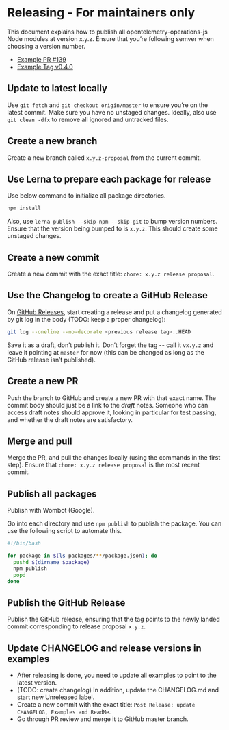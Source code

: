# Releasing - For maintainers only

This document explains how to publish all opentelemetry-operations-js Node
modules at version x.y.z. Ensure that you’re following semver when choosing a
version number.

- [Example PR #139](https://github.com/GoogleCloudPlatform/opentelemetry-operations-js/pull/139)
- [Example Tag v0.4.0](https://github.com/GoogleCloudPlatform/opentelemetry-operations-js/releases/tag/v0.4.0)

## Update to latest locally

Use `git fetch` and `git checkout origin/master` to ensure you’re on the latest commit. Make sure
you have no unstaged changes. Ideally, also use `git clean -dfx` to remove all ignored and
untracked files.

## Create a new branch

Create a new branch called `x.y.z-proposal` from the current commit.

## Use Lerna to prepare each package for release

Use below command to initialize all package directories.

```bash
npm install
```

Also, use `lerna publish --skip-npm --skip-git` to bump version numbers.
Ensure that the version being bumped to is `x.y.z`. This should create some unstaged changes.

## Create a new commit

Create a new commit with the exact title: `chore: x.y.z release proposal`.

## Use the Changelog to create a GitHub Release

On [GitHub
Releases](https://github.com/GoogleCloudPlatform/opentelemetry-operations-js/releases),
start creating a release and put a changelog generated by git log in the body
(TODO: keep a proper changelog):

```bash
git log --oneline --no-decorate <previous release tag>..HEAD
```

Save it as a draft, don’t publish it. Don’t forget the tag -- call it `vx.y.z`
and leave it pointing at `master` for now (this can be changed as long as the
GitHub release isn’t published).

## Create a new PR

Push the branch to GitHub and create a new PR with that exact name. The commit body should just
be a link to the *draft* notes. Someone who can access draft notes should approve it, looking
in particular for test passing, and whether the draft notes are satisfactory.

## Merge and pull

Merge the PR, and pull the changes locally (using the commands in the first step). Ensure that
`chore: x.y.z release proposal` is the most recent commit.

## Publish all packages

Publish with Wombot (Google).

Go into each directory and use `npm publish` to publish the package. You can use the following
script to automate this.

```bash
#!/bin/bash

for package in $(ls packages/**/package.json); do
  pushd $(dirname $package)
  npm publish
  popd
done
```

## Publish the GitHub Release

Publish the GitHub release, ensuring that the tag points to the newly landed
commit corresponding to release proposal `x.y.z`.

## Update CHANGELOG and release versions in examples
* After releasing is done, you need to update all examples to point to the latest version.
* (TODO: create changelog) In addition, update the CHANGELOG.md and start new
  Unreleased label.
* Create a new commit with the exact title: `Post Release: update CHANGELOG, Examples and ReadMe`.
* Go through PR review and merge it to GitHub master branch.
